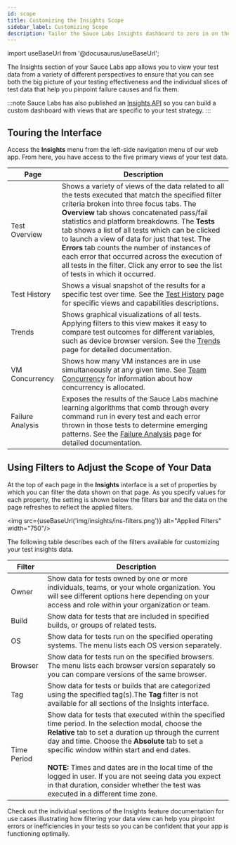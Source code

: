 ```yaml
---
id: scope
title: Customizing the Insights Scope
sidebar_label: Customizing Scope
description: Tailor the Sauce Labs Insights dashboard to zero in on the results that help you identify and solve your app imperfections.
---
```

import useBaseUrl from '@docusaurus/useBaseUrl';

The Insights section of your Sauce Labs app allows you to view your test data from a variety of different perspectives to ensure that you can see both the big picture of your testing effectiveness and the individual slices of test data that help you pinpoint failure causes and fix them.

:::note
Sauce Labs has also published an [Insights API](/dev/api/insights) so you can build a custom dashboard with views that are specific to your test strategy.
:::

## Touring the Interface

Access the **Insights** menu from the left-side navigation menu of our web app. From here, you have access to the five primary views of your test data.

|Page|Description|
|---|---|
|Test Overview|Shows a variety of views of the data related to all the tests executed that match the specified filter criteria broken into three focus tabs. The **Overview** tab shows concatenated pass/fail statistics and platform breakdowns. The **Tests** tab shows a list of all tests which can be clicked to launch a view of data for just that test. The **Errors** tab counts the number of instances of each error that occurred across the execution of all tests in the filter. Click any error to see the list of tests in which it occurred.|
|Test History| Shows a visual snapshot of the results for a specific test over time. See the [Test History](/insights/history) page for specific views and capabilities descriptions.|
|Trends| Shows graphical visualizations of all tests. Applying filters to this view makes it easy to compare test outcomes for different variables, such as device browser version. See the [Trends](/insights/trends) page for detailed documentation.|
|VM Concurrency|Shows how many VM instances are in use simultaneously at any given time. See [Team Concurrency](/basics/acct-team-mgmt/concurrency-limits) for information about how concurrency is allocated.|
|Failure Analysis|Exposes the results of the Sauce Labs machine learning algorithms that comb through every command run in every test and each error thrown in those tests to determine emerging patterns. See the [Failure Analysis](/insights/failure-analysis) page for detailed documentation.


## Using Filters to Adjust the Scope of Your Data

At the top of each page in the **Insights** interface is a set of properties by which you can filter the data shown on that page. As you specify values for each property, the setting is shown below the filters bar and the data on the page refreshes to reflect the applied filters.

<img src={useBaseUrl('img/insights/ins-filters.png')} alt="Applied Filters" width="750"/>

The following table describes each of the filters available for customizing your test insights data.

|Filter|Description|
|---|------|
|Owner|	Show data for tests owned by one or more individuals, teams, or your whole organization. You will see different options here depending on your access and role within your organization or team.|
|Build|	Show data for tests that are included in specified builds, or groups of related tests.|
|OS| Show data for tests run on the specified operating systems. The menu lists each OS version separately.|
|Browser| Show data for tests run on the specified browsers. The menu lists each browser version separately so you can compare versions of the same browser.|
|Tag|	Show data for tests or builds that are categorized using the specified tag(s).The **Tag** filter is not available for all sections of the Insights interface.|
|Time Period| Show data for tests that executed within the specified time period. In the selection modal, choose the **Relative** tab to set a duration up through the current day and time. Choose the **Absolute** tab to set a specific window within start and end dates.<br/><br/>**NOTE:** Times and dates are in the local time of the logged in user. If you are not seeing data you expect in that duration, consider whether the test was executed in a different time zone.|

Check out the individual sections of the Insights feature documentation for use cases illustrating how filtering your data view can help you pinpoint errors or inefficiencies in your tests so you can be confident that your app is functioning optimally.
